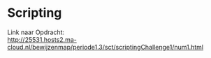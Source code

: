 # Scripting

Link naar Opdracht:<br>
http://25531.hosts2.ma-cloud.nl/bewijzenmap/periode1.3/sct/scriptingChallenge1/num1.html
